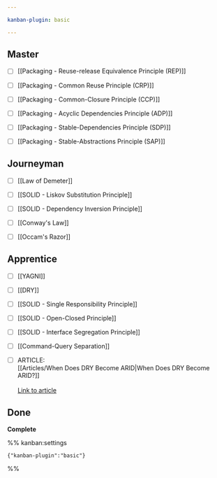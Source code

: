 ```yaml
---

kanban-plugin: basic

---
```


## Master

- [ ] [[Packaging - Reuse-release Equivalence Principle (REP)]]
- [ ] [[Packaging - Common Reuse Principle (CRP)]]
- [ ] [[Packaging - Common-Closure Principle (CCP)]]
- [ ] [[Packaging - Acyclic Dependencies Principle (ADP)]]
- [ ] [[Packaging - Stable-Dependencies Principle (SDP)]]
- [ ] [[Packaging - Stable-Abstractions Principle (SAP)]]


## Journeyman

- [ ] [[Law of Demeter]]
- [ ] [[SOLID - Liskov Substitution Principle]]
- [ ] [[SOLID - Dependency Inversion Principle]]
- [ ] [[Conway's Law]]
- [ ] [[Occam's Razor]]


## Apprentice

- [ ] [[YAGNI]]
- [ ] [[DRY]]
- [ ] [[SOLID - Single Responsibility Principle]]
- [ ] [[SOLID - Open-Closed Principle]]
- [ ] [[SOLID - Interface Segregation Principle]]
- [ ] [[Command-Query Separation]]
- [ ] ARTICLE:<br>[[Articles/When Does DRY Become ARID|When Does DRY Become ARID?]]<br><br>[Link to article](https://jeremybytes.blogspot.com/2015/08/when-does-dry-become-arid.html)


## Done

**Complete**




%% kanban:settings
```
{"kanban-plugin":"basic"}
```
%%